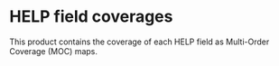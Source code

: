 HELP field coverages
====================

This product contains the coverage of each HELP field as Multi-Order Coverage
(MOC) maps.
